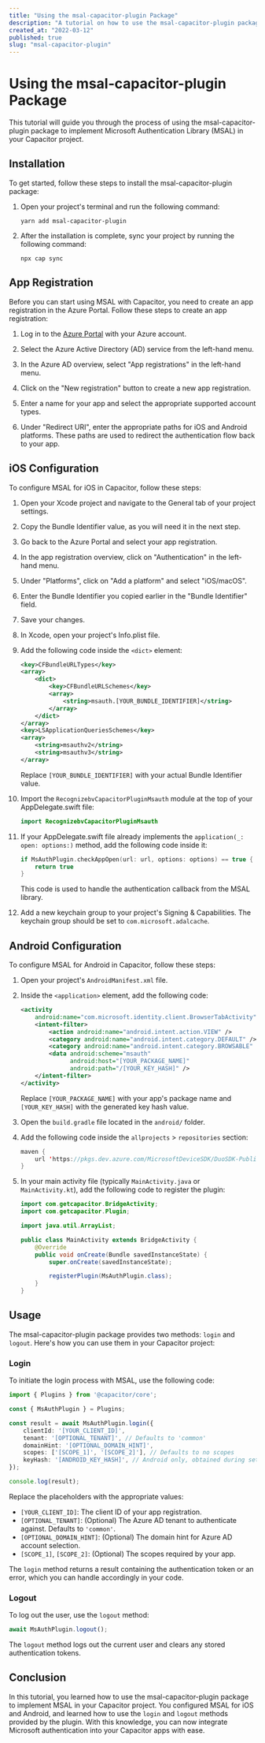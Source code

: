 ```yaml
---
title: "Using the msal-capacitor-plugin Package"
description: "A tutorial on how to use the msal-capacitor-plugin package to implement Microsoft Authentication Library (MSAL) in Capacitor."
created_at: "2022-03-12"
published: true
slug: "msal-capacitor-plugin"
---
```


# Using the msal-capacitor-plugin Package

This tutorial will guide you through the process of using the msal-capacitor-plugin package to implement Microsoft Authentication Library (MSAL) in your Capacitor project.

## Installation

To get started, follow these steps to install the msal-capacitor-plugin package:

1. Open your project's terminal and run the following command:

   ```
   yarn add msal-capacitor-plugin
   ```

2. After the installation is complete, sync your project by running the following command:

   ```
   npx cap sync
   ```

## App Registration

Before you can start using MSAL with Capacitor, you need to create an app registration in the Azure Portal. Follow these steps to create an app registration:

1. Log in to the [Azure Portal](https://portal.azure.com/) with your Azure account.

2. Select the Azure Active Directory (AD) service from the left-hand menu.

3. In the Azure AD overview, select "App registrations" in the left-hand menu.

4. Click on the "New registration" button to create a new app registration.

5. Enter a name for your app and select the appropriate supported account types.

6. Under "Redirect URI", enter the appropriate paths for iOS and Android platforms. These paths are used to redirect the authentication flow back to your app.

## iOS Configuration

To configure MSAL for iOS in Capacitor, follow these steps:

1. Open your Xcode project and navigate to the General tab of your project settings.

2. Copy the Bundle Identifier value, as you will need it in the next step.

3. Go back to the Azure Portal and select your app registration.

4. In the app registration overview, click on "Authentication" in the left-hand menu.

5. Under "Platforms", click on "Add a platform" and select "iOS/macOS".

6. Enter the Bundle Identifier you copied earlier in the "Bundle Identifier" field.

7. Save your changes.

8. In Xcode, open your project's Info.plist file.

9. Add the following code inside the `<dict>` element:

   ```xml
   <key>CFBundleURLTypes</key>
   <array>
       <dict>
           <key>CFBundleURLSchemes</key>
           <array>
               <string>msauth.[YOUR_BUNDLE_IDENTIFIER]</string>
           </array>
       </dict>
   </array>
   <key>LSApplicationQueriesSchemes</key>
   <array>
       <string>msauthv2</string>
       <string>msauthv3</string>
   </array>
   ```

   Replace `[YOUR_BUNDLE_IDENTIFIER]` with your actual Bundle Identifier value.

10. Import the `RecognizebvCapacitorPluginMsauth` module at the top of your AppDelegate.swift file:

    ```swift
    import RecognizebvCapacitorPluginMsauth
    ```

11. If your AppDelegate.swift file already implements the `application(_: open: options:)` method, add the following code inside it:

    ```swift
    if MsAuthPlugin.checkAppOpen(url: url, options: options) == true {
        return true
    }
    ```

    This code is used to handle the authentication callback from the MSAL library.

12. Add a new keychain group to your project's Signing & Capabilities. The keychain group should be set to `com.microsoft.adalcache`.

## Android Configuration

To configure MSAL for Android in Capacitor, follow these steps:

1. Open your project's `AndroidManifest.xml` file.

2. Inside the `<application>` element, add the following code:

   ```xml
   <activity
       android:name="com.microsoft.identity.client.BrowserTabActivity">
       <intent-filter>
           <action android:name="android.intent.action.VIEW" />
           <category android:name="android.intent.category.DEFAULT" />
           <category android:name="android.intent.category.BROWSABLE" />
           <data android:scheme="msauth"
                 android:host="[YOUR_PACKAGE_NAME]"
                 android:path="/[YOUR_KEY_HASH]" />
       </intent-filter>
   </activity>
   ```

   Replace `[YOUR_PACKAGE_NAME]` with your app's package name and `[YOUR_KEY_HASH]` with the generated key hash value.

3. Open the `build.gradle` file located in the `android/` folder.

4. Add the following code inside the `allprojects` > `repositories` section:

   ```java
   maven {
       url 'https://pkgs.dev.azure.com/MicrosoftDeviceSDK/DuoSDK-Public/_packaging/Duo-SDK-Feed/maven/v1'
   }
   ```

5. In your main activity file (typically `MainActivity.java` or `MainActivity.kt`), add the following code to register the plugin:

   ```java
   import com.getcapacitor.BridgeActivity;
   import com.getcapacitor.Plugin;

   import java.util.ArrayList;

   public class MainActivity extends BridgeActivity {
       @Override
       public void onCreate(Bundle savedInstanceState) {
           super.onCreate(savedInstanceState);

           registerPlugin(MsAuthPlugin.class);
       }
   }
   ```

## Usage

The msal-capacitor-plugin package provides two methods: `login` and `logout`. Here's how you can use them in your Capacitor project:

### Login

To initiate the login process with MSAL, use the following code:

```typescript
import { Plugins } from '@capacitor/core';

const { MsAuthPlugin } = Plugins;

const result = await MsAuthPlugin.login({
    clientId: '[YOUR_CLIENT_ID]',
    tenant: '[OPTIONAL_TENANT]', // Defaults to 'common'
    domainHint: '[OPTIONAL_DOMAIN_HINT]',
    scopes: ['[SCOPE_1]', '[SCOPE_2]'], // Defaults to no scopes
    keyHash: '[ANDROID_KEY_HASH]', // Android only, obtained during setup
});

console.log(result);
```

Replace the placeholders with the appropriate values:

- `[YOUR_CLIENT_ID]`: The client ID of your app registration.
- `[OPTIONAL_TENANT]`: (Optional) The Azure AD tenant to authenticate against. Defaults to `'common'`.
- `[OPTIONAL_DOMAIN_HINT]`: (Optional) The domain hint for Azure AD account selection.
- `[SCOPE_1]`, `[SCOPE_2]`: (Optional) The scopes required by your app.

The `login` method returns a result containing the authentication token or an error, which you can handle accordingly in your code.

### Logout

To log out the user, use the `logout` method:

```typescript
await MsAuthPlugin.logout();
```

The `logout` method logs out the current user and clears any stored authentication tokens.

## Conclusion

In this tutorial, you learned how to use the msal-capacitor-plugin package to implement MSAL in your Capacitor project. You configured MSAL for iOS and Android, and learned how to use the `login` and `logout` methods provided by the plugin. With this knowledge, you can now integrate Microsoft authentication into your Capacitor apps with ease.